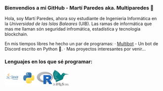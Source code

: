 ### **Bienvendios a mi GitHub - Martí Paredes aka. Multiparedes :robot:** ###

Hola, soy Martí Paredes, ahora soy estudiante de Ingenieria Informática en la
*Universidad de las Islas Baleares* (UIB). Las ramas de informática que mas me llaman són seguridad infromática, estadística y tecnologia blockchain.

En mis tiempos libres he hecho un par de programas:
    · [Multibot](https://github.com/multiparedes/Multibot) - Un bot de Discord escrito en Python 🐍. 
    · Mas proyectos interesantes por venir... 

### **Lenguajes en los que sé programar:** ###

<img align="left" alt="Java" width="52px" src="https://raw.githubusercontent.com/github/explore/80688e429a7d4ef2fca1e82350fe8e3517d3494d/topics/java/java.png" />
<img align="left" alt="Python" width="52px" src="https://raw.githubusercontent.com/github/explore/80688e429a7d4ef2fca1e82350fe8e3517d3494d/topics/python/python.png" />
<img align="left" alt="R" width="52px" src="https://raw.githubusercontent.com/github/explore/80688e429a7d4ef2fca1e82350fe8e3517d3494d/topics/r/r.png" />
<img align="left" alt="LaTeX" width="52px" src="https://raw.githubusercontent.com/github/explore/80688e429a7d4ef2fca1e82350fe8e3517d3494d/topics/latex/latex.png" />
